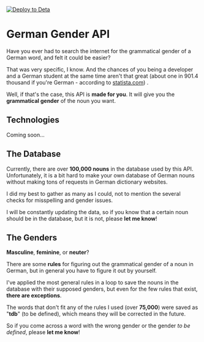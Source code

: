 [![Deploy to Deta](https://github.com/Andrew-2609/german-gender-api/actions/workflows/deta-deploy.yml/badge.svg?branch=main)](https://github.com/Andrew-2609/german-gender-api/actions/workflows/deta-deploy.yml)

# German Gender API

Have you ever had to search the internet for the grammatical gender of a German word, and felt it could be easier?

That was very specific, I know. And the chances of you being a developer and a German student at the same time aren't
that great (about one in 901.4 thousand if you're German - according
to [statista.com](https://www.statista.com/statistics/957876/professional-developers-in-europe/#:~:text=This%20statistic%20shows%20the%20number,over%20901%2C4%20thousand%20developers.))
.

Well, if that's the case, this API is **made for you**. It will give you the **grammatical gender** of the noun you
want.

## Technologies

Coming soon...

## The Database

Currently, there are over **100,000 nouns** in the database used by this API. Unfortunately, it is a bit hard to make
your own database of German nouns without making tons of requests in German dictionary websites.

I did my best to gather as many as I could, not to mention the several checks for misspelling and gender issues.

I will be constantly updating the data, so if you know that a certain noun should be in the database, but it is not,
please **let me know**!

## The Genders

**Masculine**, **feminine**, or **neuter**?

There are some **rules** for figuring out the grammatical gender of a noun in German, but in general you have to figure
it out by yourself.

I've applied the most general rules in a loop to save the nouns in the database with their supposed genders, but even
for the few rules that exist, **there are exceptions**.

The words that don't fit any of the rules I used (over **75,000**) were saved as "**tdb**" (to be defined), which means
they will be corrected in the future.

So if you come across a word with the wrong gender or the gender *to be defined*, please **let me know**! 